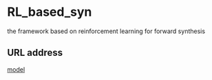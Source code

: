 # RL_based_syn
the framework based on reinforcement learning for forward synthesis

## URL address
[model](https://drive.google.com/drive/folders/1xnrWBVJQP07vimwLxO-BgiYOhV7vx5J8?usp=sharing)
